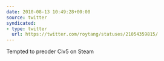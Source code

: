```yaml
---
date: 2010-08-13 10:49:28+00:00
source: twitter
syndicated:
- type: twitter
  url: https://twitter.com/roytang/statuses/21054359815/
---
```


Tempted to preoder Civ5 on Steam